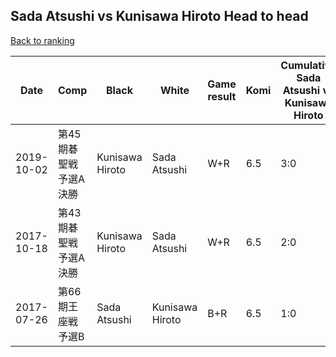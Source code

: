 ## Sada Atsushi vs Kunisawa Hiroto Head to head

[Back to ranking](../../index.md)




| **Date** | **Comp** | **Black** | **White** | **Game result** | **Komi** | **Cumulative Sada Atsushi vs Kunisawa Hiroto** | **Sada Atsushi streak** | **Kunisawa Hiroto streak** | 
| --- | --- | --- | --- | --- | --- | --- | --- | --- |
| 2019-10-02 | 第45期碁聖戦予選A決勝 | Kunisawa Hiroto | Sada Atsushi | W+R | 6.5 | 3:0 | 3 | 0 | 
| 2017-10-18 | 第43期碁聖戦予選A決勝 | Kunisawa Hiroto | Sada Atsushi | W+R | 6.5 | 2:0 | 2 | 0 | 
| 2017-07-26 | 第66期王座戦予選B | Sada Atsushi | Kunisawa Hiroto | B+R | 6.5 | 1:0 | 1 | 0 |





